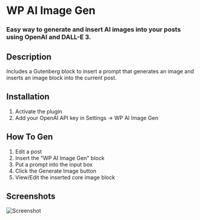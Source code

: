 # WP AI Image Gen
### Easy way to generate and insert AI images into your posts using OpenAI and DALL-E 3.

## Description
Includes a Gutenberg block to insert a prompt that generates an image and inserts an image block into the current post.

## Installation
1. Activate the plugin
2. Add your OpenAI API key in Settings -> WP AI Image Gen

## How To Gen
1. Edit a post
2. Insert the "WP AI Image Gen" block
3. Put a prompt into the input box
4. Click the Generate Image button
5. View/Edit the inserted core image block

## Screenshots
![Screenshot](https://github.com/jacobschweitzer/wp-ai-image-gen/blob/main/assets/screenshot.png)
